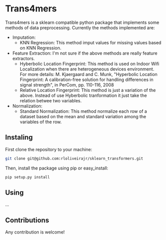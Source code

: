 # Trans4mers


Trans4mers is a sklearn compatible python package that implements some methods
of data preprocessing. Currently the methods implemented are:

- Imputation:
  - KNN Regression: This method imput values for missing values based on KNN
  Regression.
- Feature Extraction: I'm not sure if the above methods are really feature
extractors.
  - Hyberbolic Location Fingerprint: This method is used on Indoor Wifi
  Localization when there are heterogeneous devices environment. For more
  details: M. Kjaergaard and C. Munk, "Hyperbolic Location Fingerprint: A
  calibration-free solution for handling differences in signal strength",
  in PerCom, pp. 110-116, 2008
  - Relative Location Fingerprint: This method is just a variation of the above.
  Instead of use Hyberbolic tranformation it just take the relation betwee two
  variables.
- Normalization:
  - Standard Normalization: This method normalize each row of a dataset based
  on the mean and standard variation among the variables of the row.


## Instaling

First clone the repository to your machine:

```bash
git clone git@github.com:rloliveirajr/sklearn_transformers.git
```

Then, install the package using pip or easy_install:

```bash
pip setup.py install
```

## Using
...

## Contributions

Any contribution is welcome!


